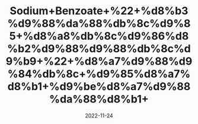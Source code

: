 ---
title: 'Sodium+Benzoate+%22+%d8%b3%d9%88%da%88%db%8c%d9%85+%d8%a8%db%8c%d9%86%d8%b2%d9%88%d9%88%db%8c%d9%b9+%22+%d8%a7%d9%88%d9%84%db%8c+%d9%85%d8%a7%d8%b1+%d9%be%d8%a7%d9%88%da%88%d8%b1+'
date: '2022-11-24' 
metatag: '' 
inventory: '0' 
draft: false 
# meta description 
shortDescripton: ''
description: 'Chemical+Extracts+%da%a9%d9%85%db%8c%da%a9%d9%84+%d8%b3%d8%aa'
longdescription: ''
tags: ''
brand: ''
subCategory: ''
unit: '10 gm-Pk'
sellCount: '0'
featured: False
# product Price
price: '20.0'
# Product Short Description
shortDescription: ''
productID: '4B96DC56-384A-ED11-996A-005056B3A416'
type: 'products'
category: 'Chemical+Extracts+%da%a9%d9%85%db%8c%da%a9%d9%84+%d8%b3%d8%aa' 
thumnailproduct: 'https://eraconnect.blob.core.windows.net/product-images/aminsaddiquidawakhana/6f2c8606-440d-4cf7-949e-6b67e23fc115.webp' 
images:
  - image: 'https://eraconnect.blob.core.windows.net/product-images/aminsaddiquidawakhana/6f2c8606-440d-4cf7-949e-6b67e23fc115.webp'  
Variants:
---